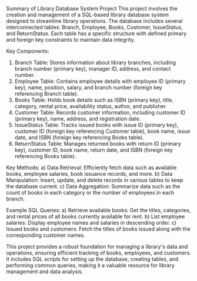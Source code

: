 Summary of Library Database System Project
This project involves the creation and management of a SQL-based library database system designed to streamline library operations. The database includes several interconnected tables: Branch, Employee, Books, Customer, IssueStatus, and ReturnStatus. Each table has a specific structure with defined primary and foreign key constraints to maintain data integrity.

Key Components:
1) Branch Table: Stores information about library branches, including branch number (primary key), manager ID, address, and contact number.
2) Employee Table: Contains employee details with employee ID (primary key), name, position, salary, and branch number (foreign key referencing Branch table).
3) Books Table: Holds book details such as ISBN (primary key), title, category, rental price, availability status, author, and publisher.
4) Customer Table: Records customer information, including customer ID (primary key), name, address, and registration date.
5) IssueStatus Table: Tracks issued books with issue ID (primary key), customer ID (foreign key referencing Customer table), book name, issue date, and ISBN (foreign key referencing Books table).
6) ReturnStatus Table: Manages returned books with return ID (primary key), customer ID, book name, return date, and ISBN (foreign key referencing Books table).

Key Methods:
a) Data Retrieval: Efficiently fetch data such as available books, employee salaries, book issuance records, and more.
b) Data Manipulation: Insert, update, and delete records in various tables to keep the database current.
c) Data Aggregation: Summarize data such as the count of books in each category or the number of employees in each branch.

Example SQL Queries:
a) Retrieve available books: Get the titles, categories, and rental prices of all books currently available for rent.
b) List employee salaries: Display employee names and salaries in descending order.
c) Issued books and customers: Fetch the titles of books issued along with the corresponding customer names.

This project provides a robust foundation for managing a library's data and operations, ensuring efficient tracking of books, employees, and customers. It includes SQL scripts for setting up the database, creating tables, and performing common queries, making it a valuable resource for library management and data analysis.






